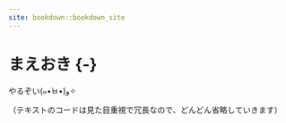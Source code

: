 ```yaml
---
site: bookdown::bookdown_site
---
```


# まえおき {-}

やるぞい(๑•̀ㅂ•́)و✧

（テキストのコードは見た目重視で冗長なので、どんどん省略していきます）
